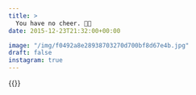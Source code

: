 ```yaml
---
title: >
  You have no cheer. 🎅🏻
date: 2015-12-23T21:32:00+00:00

image: "/img/f0492a8e28938703270d700bf8d67e4b.jpg"
draft: false
instagram: true
---
```


{{<photo src="/img/f0492a8e28938703270d700bf8d67e4b.jpg">}}
